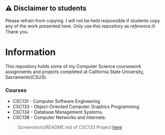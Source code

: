 ## ⚠️ Disclaimer to students

Please refrain from copying. I will not be held responsible if students copy any of the work presented here. Only use this repository as *reference*.🤓 Thank you.
# Information
This repository holds some of my Computer Science coursework assignments and projects completed at California State University, Sacramento(CSUS).

### Courses
- CSC131 - Computer Software Engineering
- CSC133 - Object-Oriented Computer Graphics Programming
- CSC134 - Database Management Systems.
- CSC138 - Computer Networks and Internets.
>Screenshots/README.md of CSC133 Project [here](https://github.com/ddsooxo/Sac-State-CSC/blob/master/CSC133/CSC133-README.md)
